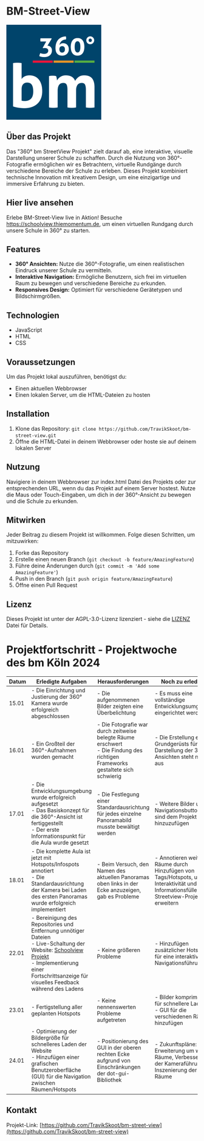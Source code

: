 # BM-Street-View

<img src="assets/icons/bm-360-logo.png" height="250">

## Über das Projekt

Das "360° bm StreetView Projekt" zielt darauf ab, eine interaktive, visuelle Darstellung unserer Schule zu schaffen. Durch die Nutzung von 360°-Fotografie ermöglichen wir es Betrachtern, virtuelle Rundgänge durch verschiedene Bereiche der Schule zu erleben. Dieses Projekt kombiniert technische Innovation mit kreativem Design, um eine einzigartige und immersive Erfahrung zu bieten.

## Hier live ansehen
Erlebe BM-Street-View live in Aktion! Besuche https://schoolview.thiemomentum.de, um einen virtuellen Rundgang durch unsere Schule in 360° zu starten.

## Features

* **360° Ansichten:** Nutze die 360°-Fotografie, um einen realistischen Eindruck unserer Schule zu vermitteln.
* **Interaktive Navigation:** Ermögliche Benutzern, sich frei im virtuellen Raum zu bewegen und verschiedene Bereiche zu erkunden.
* **Responsives Design:** Optimiert für verschiedene Gerätetypen und Bildschirmgrößen.

## Technologien

* JavaScript
* HTML
* CSS

## Voraussetzungen

Um das Projekt lokal auszuführen, benötigst du:

* Einen aktuellen Webbrowser
* Einen lokalen Server, um die HTML-Dateien zu hosten

## Installation

1. Klone das Repository: `git clone https://github.com/TravikSkoot/bm-street-view.git`
2. Öffne die HTML-Datei in deinem Webbrowser oder hoste sie auf deinem lokalen Server

## Nutzung

Navigiere in deinem Webbrowser zur index.html Datei des Projekts oder zur entsprechenden URL, wenn du das Projekt auf einem Server hostest. Nutze die Maus oder Touch-Eingaben, um dich in der 360°-Ansicht zu bewegen und die Schule zu erkunden.

## Mitwirken

Jeder Beitrag zu diesem Projekt ist willkommen. Folge diesen Schritten, um mitzuwirken:

1. Forke das Repository
2. Erstelle einen neuen Branch (`git checkout -b feature/AmazingFeature`)
3. Führe deine Änderungen durch (`git commit -m 'Add some AmazingFeature'`)
4. Push in den Branch (`git push origin feature/AmazingFeature`)
5. Öffne einen Pull Request

## Lizenz

Dieses Projekt ist unter der AGPL-3.0-Lizenz lizenziert - siehe die [LIZENZ](LICENSE.md) Datei für Details.

# Projektfortschritt - Projektwoche des bm Köln 2024

| Datum     | Erledigte Aufgaben                                                                                                                                                                                                                                     | Herausforderungen                                                                                                                                                            | Noch zu erledigen                                                                                                                                |
|-----------|--------------------------------------------------------------------------------------------------------------------------------------------------------------------------------------------------------------------------------------------------------|------------------------------------------------------------------------------------------------------------------------------------------------------------------------------|--------------------------------------------------------------------------------------------------------------------------------------------------|
| 15.01     | - Die Einrichtung und Justierung der 360° Kamera wurde erfolgreich abgeschlossen                                                                                                                                                                       | - Die aufgenommenen Bilder zeigten eine Überbelichtung| - Es muss eine vollständige Entwicklungsumgebung eingerichtet werden                                                                             |
| 16.01     | - Ein Großteil der 360°-Aufnahmen wurden gemacht| - Die Fotografie war durch zeitweise belegte Räume erschwert <br>- Die Findung des richtigen Frameworks gestaltete sich schwierig                                            | - Die Erstellung eines Grundgerüsts für die Darstellung der 360°-Ansichten steht noch aus                                                        |
| 17.01     | - Die Entwicklungsumgebung wurde erfolgreich aufgesetzt <br/>- Das Basiskonzept für die 360°-Ansicht ist fertiggestellt <br/>- Der erste Informationspunkt für die Aula wurde gesetzt                                                                  | - Die Festlegung einer Standardausrichtung für jedes einzelne Panoramabild musste bewältigt werden                                                                           | - Weitere Bilder und Navigationsbuttons sind dem Projekt hinzuzufügen                                                                            |
| 18.01     | - Die komplette Aula ist jetzt mit Hotspots/Infospots annotiert <br>- Die Standardausrichtung der Kamera bei Laden des ersten Panoramas wurde erfolgreich implementiert                                                                                | - Beim Versuch, den Namen des aktuellen Panoramas oben links in der Ecke anzuzeigen, gab es Probleme                                                                         | - Annotieren weiterer Räume durch Hinzufügen von Tags/Hotspots, um die Interaktivität und Informationsfülle des Streetview-Projekts zu erweitern |
| 22.01     | - Bereinigung des Repositories und Entfernung unnötiger Dateien <br> - Live-Schaltung der Website: [Schoolview Projekt](https://schoolview.thiemomentum.de/) <br> - Implementierung einer Fortschrittsanzeige für visuelles Feedback während des Ladens | - Keine größeren Probleme                                                                                                                                                    | - Hinzufügen zusätzlicher Hotspots für eine interaktive Navigationsführung                                                                                                     |
| 23.01     | - Fertigstellung aller geplanten Hotspots                                                                                                                                                                                                              | - Keine nennenswerten Probleme aufgetreten| - Bilder komprimieren für schnellere Ladezeit <br>- GUI für die verschiedenen Räume hinzufügen|
| 24.01     | - Optimierung der Bildergröße für schnelleres Laden der Website <br> - Hinzufügen einer grafischen Benutzeroberfläche (GUI) für die Navigation zwischen Räumen/Hotspots                                                                                | - Positionierung des GUI in der oberen rechten Ecke aufgrund von Einschränkungen der dot-gui-Bibliothek | - Zukunftspläne: Erweiterung um weitere Räume, Verbesserung der Kameraführung und Inszenierung der Räume|

## Kontakt

Projekt-Link: [https://github.com/TravikSkoot/bm-street-view](https://github.com/TravikSkoot/bm-street-view)
